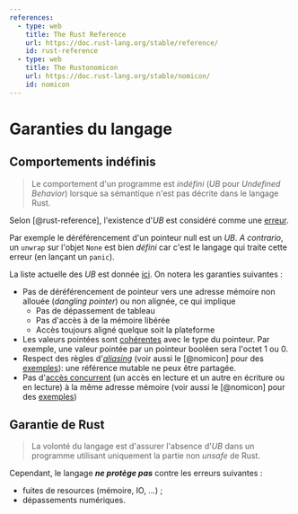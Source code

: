 ```yaml
---
references:
  - type: web
    title: The Rust Reference
    url: https://doc.rust-lang.org/stable/reference/
    id: rust-reference
  - type: web
    title: The Rustonomicon
    url: https://doc.rust-lang.org/stable/nomicon/
    id: nomicon
---
```


# Garanties du langage

## Comportements indéfinis

> Le comportement d'un programme est *indéfini* (*UB* pour *Undefined Behavior*) lorsque sa sémantique n'est 
> pas décrite dans le langage Rust.

Selon [@rust-reference], l'existence d'*UB* est considéré comme une [erreur](https://doc.rust-lang.org/reference/behavior-considered-undefined.html#r-undefined.general).

Par exemple le déréférencement d'un pointeur null est un *UB*.
*A contrario*, un `unwrap` sur l'objet `None` est bien *défini* car c'est le langage qui traite cette erreur
(en lançant un `panic`).

La liste actuelle des *UB* est donnée [ici](https://doc.rust-lang.org/reference/behavior-considered-undefined.html).
On notera les garanties suivantes :

* Pas de déréférencement de pointeur vers une adresse mémoire non allouée (*dangling pointer*) ou non alignée, ce qui implique
  * Pas de dépassement de tableau
  * Pas d'accès à de la mémoire libérée
  * Accès toujours aligné quelque soit la plateforme
* Les valeurs pointées sont [cohérentes](https://doc.rust-lang.org/reference/behavior-considered-undefined.html#r-undefined.invalid) avec le type du pointeur. Par exemple, une valeur pointée par un pointeur booléen sera l'octet 1 ou 0.
* Respect des règles d'[*aliasing*](https://doc.rust-lang.org/reference/behavior-considered-undefined.html#r-undefined.alias) (voir aussi le [@nomicon] pour des [exemples](https://doc.rust-lang.org/nomicon/aliasing.html)): une référence mutable ne peux être partagée.
* Pas d'[accès concurrent]((https://doc.rust-lang.org/reference/behavior-considered-undefined.html#r-undefined.race)) (un accès en lecture et un autre en écriture ou en lecture) à la même adresse mémoire (voir aussi le [@nomicon] pour des [exemples](https://doc.rust-lang.org/nomicon/races.html))

## Garantie de Rust

> La volonté du langage est d'assurer l'absence d'*UB* dans un programme utilisant uniquement la partie non *unsafe* de Rust.

Cependant, le langage ***ne protège pas*** contre les erreurs suivantes :

* fuites de resources (mémoire, IO, ...) ;
* dépassements numériques.
